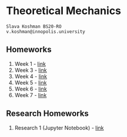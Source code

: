 # Theoretical Mechanics

```
Slava Koshman BS20-RO
v.koshman@innopolis.university
```

## Homeworks
1. Week 1 - [link](week01/README.md)
2. Week 3 - [link](week03/README.md)
3. Week 4 - [link](week04/README.md)
4. Week 5 - [link](week05/README.md)
5. Week 6 - [link](week06/README.md)
6. Week 7 - [link](week07/README.md)

## Research Homeworks
1. Research 1 (Jupyter Notebook) - [link](research01/%20Homework%20Research%20%231%20Slava%20koshman.ipynb)